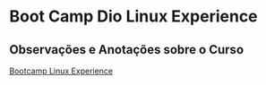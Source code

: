 # Boot Camp Dio Linux Experience
## Observações e Anotações sobre o Curso
[Bootcamp Linux Experience](https://web.dio.me/track/linux-experience)